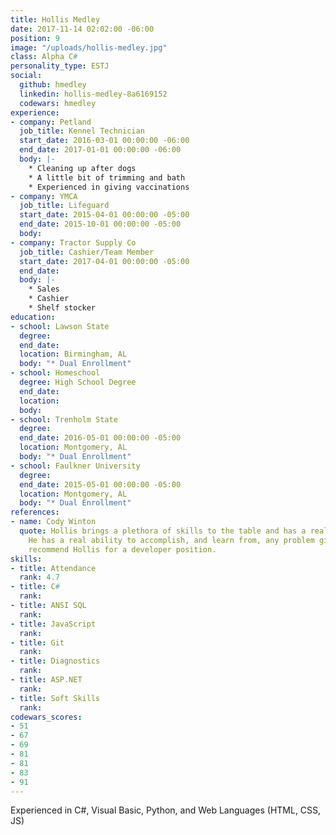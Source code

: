 ```yaml
---
title: Hollis Medley
date: 2017-11-14 02:02:00 -06:00
position: 9
image: "/uploads/hollis-medley.jpg"
class: Alpha C#
personality_type: ESTJ
social:
  github: hmedley
  linkedin: hollis-medley-8a6169152
  codewars: hmedley
experience:
- company: Petland
  job_title: Kennel Technician
  start_date: 2016-03-01 00:00:00 -06:00
  end_date: 2017-01-01 00:00:00 -06:00
  body: |-
    * Cleaning up after dogs
    * A little bit of trimming and bath
    * Experienced in giving vaccinations
- company: YMCA
  job_title: Lifeguard
  start_date: 2015-04-01 00:00:00 -05:00
  end_date: 2015-10-01 00:00:00 -05:00
  body: 
- company: Tractor Supply Co
  job_title: Cashier/Team Member
  start_date: 2017-04-01 00:00:00 -05:00
  end_date: 
  body: |-
    * Sales
    * Cashier
    * Shelf stocker
education:
- school: Lawson State
  degree: 
  end_date: 
  location: Birmingham, AL
  body: "* Dual Enrollment"
- school: Homeschool
  degree: High School Degree
  end_date: 
  location: 
  body: 
- school: Trenholm State
  degree: 
  end_date: 2016-05-01 00:00:00 -05:00
  location: Montgomery, AL
  body: "* Dual Enrollment"
- school: Faulkner University
  degree: 
  end_date: 2015-05-01 00:00:00 -05:00
  location: Montgomery, AL
  body: "* Dual Enrollment"
references:
- name: Cody Winton
  quote: Hollis brings a plethora of skills to the table and has a real knack for learning.
    He has a real ability to accomplish, and learn from, any problem given him. I'd
    recommend Hollis for a developer position.
skills:
- title: Attendance
  rank: 4.7
- title: C#
  rank: 
- title: ANSI SQL
  rank: 
- title: JavaScript
  rank: 
- title: Git
  rank: 
- title: Diagnostics
  rank: 
- title: ASP.NET
  rank: 
- title: Soft Skills
  rank: 
codewars_scores:
- 51
- 67
- 69
- 81
- 81
- 83
- 91
---
```


Experienced in C#, Visual Basic, Python, and Web Languages (HTML, CSS, JS)